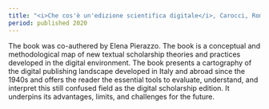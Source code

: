```yaml
---
title: "<i>Che cos'è un'edizione scientifica digitale</i>, Carocci, Roma"
period: published 2020
---
```

 
The book was co-authered by Elena Pierazzo. The book is a conceptual and methodological map of new textual scholarship theories and practices developed in the digital environment. The book presents a cartography of the digital publishing landscape developed in Italy and abroad since the 1940s and offers the reader the essential tools to evaluate, understand, and interpret this still confused field as the digital scholarship edition. It underpins its advantages, limits, and challenges for the future.

